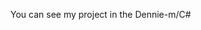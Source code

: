 You can see my project in the Dennie-m/C#


<!---
Dennie-M/Dennie-M is a ✨ special ✨ repository because its `README.md` (this file) appears on your GitHub profile.
You can click the Preview link to take a look at your changes.
--->

